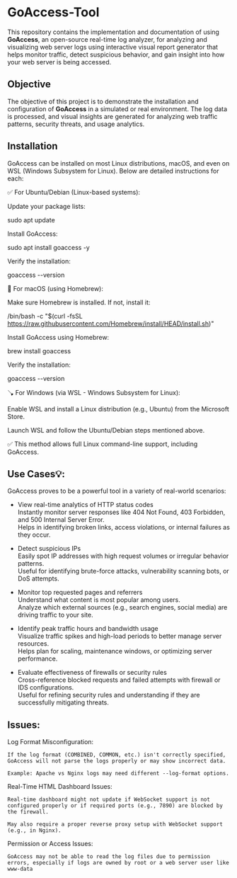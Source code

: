 # GoAccess-Tool
This repository contains the implementation and documentation of using **GoAccess**, an open-source real-time log analyzer, for analyzing and visualizing web server logs using interactive visual report generator that helps monitor traffic, detect suspicious behavior, and gain insight into how your web server is being accessed.

## Objective
The objective of this project is to demonstrate the installation and configuration of **GoAccess** in a simulated or real environment. The log data is processed, and visual insights are generated for analyzing web traffic patterns, security threats, and usage analytics.

## Installation

GoAccess can be installed on most Linux distributions, macOS, and even on WSL (Windows Subsystem for Linux). Below are detailed instructions for each:

✅ For Ubuntu/Debian (Linux-based systems):

Update your package lists:

sudo apt update

Install GoAccess:

sudo apt install goaccess -y

Verify the installation:

goaccess --version

🍎 For macOS (using Homebrew):

Make sure Homebrew is installed. If not, install it:

/bin/bash -c "$(curl -fsSL https://raw.githubusercontent.com/Homebrew/install/HEAD/install.sh)"

Install GoAccess using Homebrew:

brew install goaccess

Verify the installation:

goaccess --version

🪠 For Windows (via WSL - Windows Subsystem for Linux):

Enable WSL and install a Linux distribution (e.g., Ubuntu) from the Microsoft Store.

Launch WSL and follow the Ubuntu/Debian steps mentioned above.

✅ This method allows full Linux command-line support, including GoAccess.


## Use Cases💡:
GoAccess proves to be a powerful tool in a variety of real-world scenarios:

- View real-time analytics of HTTP status codes  
  Instantly monitor server responses like 404 Not Found, 403 Forbidden, and 500 Internal Server Error.  
  Helps in identifying broken links, access violations, or internal failures as they occur.

- Detect suspicious IPs  
  Easily spot IP addresses with high request volumes or irregular behavior patterns.  
  Useful for identifying brute-force attacks, vulnerability scanning bots, or DoS attempts.

- Monitor top requested pages and referrers  
  Understand what content is most popular among users.  
  Analyze which external sources (e.g., search engines, social media) are driving traffic to your site.

- Identify peak traffic hours and bandwidth usage  
  Visualize traffic spikes and high-load periods to better manage server resources.  
  Helps plan for scaling, maintenance windows, or optimizing server performance.

- Evaluate effectiveness of firewalls or security rules  
  Cross-reference blocked requests and failed attempts with firewall or IDS configurations.  
  Useful for refining security rules and understanding if they are successfully mitigating threats.


## Issues:
Log Format Misconfiguration:

    If the log format (COMBINED, COMMON, etc.) isn't correctly specified, GoAccess will not parse the logs properly or may show incorrect data.

    Example: Apache vs Nginx logs may need different --log-format options.

Real-Time HTML Dashboard Issues:

    Real-time dashboard might not update if WebSocket support is not configured properly or if required ports (e.g., 7890) are blocked by the firewall.

    May also require a proper reverse proxy setup with WebSocket support (e.g., in Nginx).

Permission or Access Issues:

    GoAccess may not be able to read the log files due to permission errors, especially if logs are owned by root or a web server user like www-data
